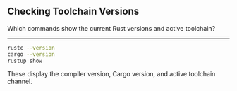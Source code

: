 ## Checking Toolchain Versions

Which commands show the current Rust versions and active toolchain?

---

```bash
rustc --version
cargo --version
rustup show
```

These display the compiler version, Cargo version, and active toolchain channel.

